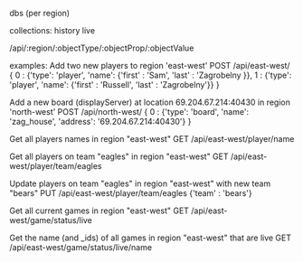 dbs (per region)

collections:
	history
	live

/api/:region/:objectType/:objectProp/:objectValue

examples:
Add two new players to region 'east-west'
POST /api/east-west/
{
0 : {'type': 'player', 'name': {'first' : 'Sam', 'last' : 'Zagrobelny }},
1 : {'type': 'player', 'name': {'first' : 'Russell', 'last' : 'Zagrobelny'}}
}

Add a new board (displayServer) at location 69.204.67.214:40430 in region 'north-west'
POST /api/north-west/
{
0 : {'type': 'board', 'name': 'zag_house', 'address': '69.204.67.214:40430'}
}

Get all players names in region "east-west"
GET /api/east-west/player/name

Get all players on team "eagles" in region "east-west"
GET /api/east-west/player/team/eagles

Update players on team "eagles" in region "east-west" with new team "bears"
PUT /api/east-west/player/team/eagles
{'team' : 'bears'}

Get all current games in region "east-west"
GET /api/east-west/game/status/live

Get the name (and _ids) of all games in region "east-west" that are live
GET /api/east-west/game/status/live/name
